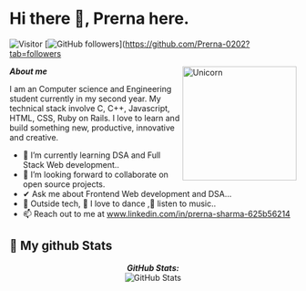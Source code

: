 # Hi there 👋, Prerna here. 
![Visitor](https://visitor-badge.laobi.icu/badge?page_id=Prerna-0202.repoName) [![GitHub followers](https://img.shields.io/github/followers/Prerna-0202.svg?style=social&label=Follow)](https://github.com/Prerna-0202?tab=followers<br/>


<img align="right" height="200px" width="200px" alt="Unicorn" src="https://c.tenor.com/AmcptKa1b08AAAAC/working-busy.gif" />

***About me***

I am an  Computer science and Engineering student currently in my second year. My technical stack involve C, C++, Javascript, HTML, CSS, Ruby on Rails. I love to learn and build something new, productive, innovative and creative.
- 🌱 I’m currently learning DSA and Full Stack Web development..
- 👯 I’m looking forward to collaborate on open source projects.
- ✔ Ask me about  Frontend Web development  and DSA...
- 🥳 Outside tech, 💃 I love to dance ,🎵 listen to music..
- 📫 Reach out to me at <a href="https://www.linkedin.com/in/prerna-sharma-625b56214/">www.linkedin.com/in/prerna-sharma-625b56214</a>
>


<h2>👀 My github Stats</h2>

<div>
<!--   <p align="center">
    <b><em>Now listening to:</em></b> <br/>
    <img src="https://spotify-github-profile.vercel.app/api/view?uid=Prerna-0202&cover_image=true&theme=novatorem" alt="Now Listenting to" />
  </p> -->
  
  <p align="center">
  <b><em>GitHub Stats:</em></b> <br/>
    <img src="https://github-readme-streak-stats.herokuapp.com/?user=Prerna-0202" alt="GitHub Stats" /> <br/><br/>
  
</div>
